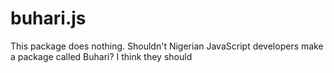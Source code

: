 # buhari.js
This package does nothing. Shouldn't Nigerian JavaScript developers make a package called Buhari? I think they should
